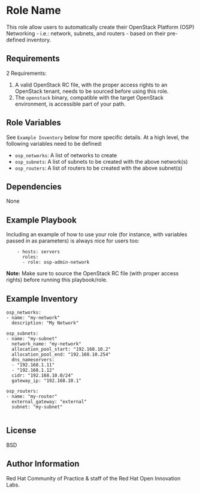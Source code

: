 Role Name
=========

This role allow users to automatically create their OpenStack Platform (OSP) Networking - i.e.: network, subnets, and routers - based on their pre-defined inventory.

Requirements
------------

2 Requirements:

1. A valid OpenStack RC file, with the proper access rights to an OpenStack tenant, needs to be sourced before using this role.
1. The `openstack` binary, compatible with the target OpenStack environment, is accessible part of your path.


Role Variables
--------------

See `Example Inventory` below for more specific details. At a high level, the following variables need to be defined:

- `osp_networks`: A list of networks to create
- `osp_subnets`: A list of subnets to be created with the above network(s)
- `osp_routers`: A list of routers to be created with the above subnet(s)


Dependencies
------------

None


Example Playbook
----------------

Including an example of how to use your role (for instance, with variables passed in as parameters) is always nice for users too:

```
    - hosts: servers
      roles:
      - role: osp-admin-network
```

**Note:** Make sure to source the OpenStack RC file (with proper access rights) before running this playbook/role.

Example Inventory
----------------

```
osp_networks:
- name: "my-network"
  description: "My Network"

osp_subnets:
- name: "my-subnet"
  network_name: "my-network"
  allocation_pool_start: "192.168.10.2"
  allocation_pool_end: "192.168.10.254"
  dns_nameservers:
  - "192.168.1.11"
  - "192.168.1.12"
  cidr: "192.168.10.0/24"
  gateway_ip: "192.168.10.1"

osp_routers:  
- name: "my-router"
  external_gateway: "external"
  subnet: "my-subnet"


```


License
-------

BSD

Author Information
------------------

Red Hat Community of Practice & staff of the Red Hat Open Innovation Labs.
